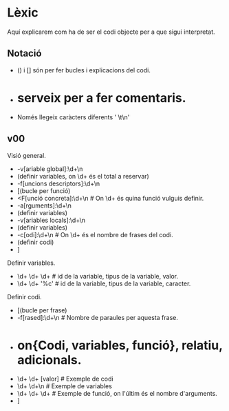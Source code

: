 Lèxic
=====
Aquí explicarem com ha de ser el codi objecte per a que sigui interpretat.

Notació
-------
- () i [] són per fer bucles i explicacions del codi.
- # serveix per a fer comentaris.
- Només llegeix caràcters diferents ' \t\n'

v00
---
Visió general.

- -v[ariable global]:\d+\n
- (definir variables, on \d+ és el total a reservar)
- -f[uncions descriptors]:\d+\n
- [(bucle per funció)
- \<F[unció concreta]:\d+\n	# On \d+ és quina funció vulguis definir.
-  -a[rguments]:\d+\n
-  (definir variables)
-  -v[ariables locals]:\d+\n
-  (definir variables)
-  -c[odi]:\d+\n		# On \d+ és el nombre de frases del codi.
-  (definir codi)
- ]

Definir variables.

- \d+ \d+ \d+	# id de la variable, tipus de la variable, valor.
- \d+ \d+ '%c'	# id de la variable, tipus de la variable, caracter.

Definir codi.

- [(bucle per frase)
- -f[rased]:\d+\n	# Nombre de paraules per aquesta frase.
-  # on{Codi, variables, funció}, relatiu, adicionals.
-  \d+ \d+ [valor]	# Exemple de codi
-  \d+ \d+\n		# Exemple de variables
-  \d+ \d+ \d+		# Exemple de funció, on l'últim és el nombre d'arguments.
- ]
